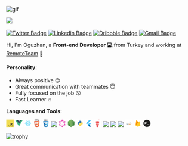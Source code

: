 ![gif](https://media.giphy.com/media/bcKmIWkUMCjVm/giphy.gif)

<img src="https://profile-counter.glitch.me/oguzsh/count.svg" />

[![Twitter Badge](https://img.shields.io/badge/-@oguz_sh-1ca0f1?style=flat-square&labelColor=1ca0f1&logo=twitter&logoColor=white&link=https://twitter.com/oguz_sh)](https://twitter.com/oguz_sh)
[![Linkedin Badge](https://img.shields.io/badge/-oguzhanince-blue?style=flat-square&logo=Linkedin&logoColor=white&link=https://www.linkedin.com/in/oguzhanince/)](https://www.linkedin.com/in/oguzhanince/)
[![Dribbble Badge](https://img.shields.io/badge/-oguzsh-ff69b4?style=flat-square&logo=Dribbble&logoColor=white&link=https://dribbble.com/oguzsh)](https://dribbble.com/oguzsh)
[![Gmail Badge](https://img.shields.io/badge/-oguzhan824@gmail.com-c14438?style=flat-square&logo=Gmail&logoColor=white&link=mailto:oguzhan824@gmail.com)](mailto:oguzhan824@gmail.com)

Hi, I'm Oguzhan, a **Front-end Developer 💻** from Turkey and working at [RemoteTeam](https://www.remoteteam.com) 🏢

#### Personality: 
- Always positive 😊
- Great communication with teammates 😇
- Fully focused on the job 😵
- Fast Learner 🔥 

**Languages and Tools:**  

<code><img height="20" src="https://raw.githubusercontent.com/github/explore/80688e429a7d4ef2fca1e82350fe8e3517d3494d/topics/javascript/javascript.png"></code>
<code><img height="20" src="https://raw.githubusercontent.com/github/explore/80688e429a7d4ef2fca1e82350fe8e3517d3494d/topics/vue/vue.png"></code>
<code><img height="20" src="https://raw.githubusercontent.com/github/explore/80688e429a7d4ef2fca1e82350fe8e3517d3494d/topics/react/react.png"></code>
<code><img height="20" src="https://raw.githubusercontent.com/github/explore/80688e429a7d4ef2fca1e82350fe8e3517d3494d/topics/html/html.png"></code>
<code><img height="20" src="https://raw.githubusercontent.com/github/explore/80688e429a7d4ef2fca1e82350fe8e3517d3494d/topics/css/css.png"></code>
<code><img height="20" src="https://www.vectorlogo.zone/logos/mongodb/mongodb-icon.svg"></code>
<code><img height="20" src="https://raw.githubusercontent.com/github/explore/5c058a388828bb5fde0bcafd4bc867b5bb3f26f3/topics/graphql/graphql.png"></code>
<code><img height="20" src="https://raw.githubusercontent.com/github/explore/80688e429a7d4ef2fca1e82350fe8e3517d3494d/topics/nodejs/nodejs.png"></code>
<code><img height="20" src="https://raw.githubusercontent.com/github/explore/80688e429a7d4ef2fca1e82350fe8e3517d3494d/topics/python/python.png"></code>
<code><img height="20" src="https://raw.githubusercontent.com/github/explore/80688e429a7d4ef2fca1e82350fe8e3517d3494d/topics/flutter/flutter.png"></code>
<code><img height="20" src="https://raw.githubusercontent.com/github/explore/80688e429a7d4ef2fca1e82350fe8e3517d3494d/topics/gulp/gulp.png"></code>
<code><img height="20" src="https://www.vectorlogo.zone/logos/sass-lang/sass-lang-icon.svg"></code>
<code><img height="20" src="https://www.vectorlogo.zone/logos/pugjs/pugjs-icon.svg"></code>
<code><img height="20" src="https://www.vectorlogo.zone/logos/apollographql/apollographql-icon.svg"></code>
<code><img height="20" src="https://raw.githubusercontent.com/github/explore/80688e429a7d4ef2fca1e82350fe8e3517d3494d/topics/mysql/mysql.png"></code>
<code><img height="20" src="https://raw.githubusercontent.com/github/explore/80688e429a7d4ef2fca1e82350fe8e3517d3494d/topics/firebase/firebase.png"></code>
<code><img height="20" src="https://raw.githubusercontent.com/github/explore/80688e429a7d4ef2fca1e82350fe8e3517d3494d/topics/terminal/terminal.png"></code>

[![trophy](https://github-profile-trophy.vercel.app/?username=oguzsh)](https://github.com/oguzsh/github-profile-trophy)


